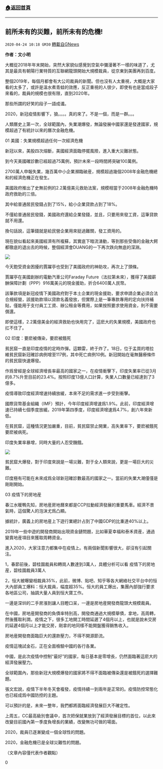 ###  [:house:返回首頁](https://github.com/ourhimalayas/txt)
---

## 前所未有的災難，前所未有的危機!
`2020-04-24 10:18 GM30` [轉載自GNews](https://gnews.org/zh-hant/183449/)

**作者：文小明**

大概從2018年年末開始，突然大家貌似感覺到空氣中彌漫著不一樣的味道了，尤其是最具有朝陽行業特質的互聯網龍頭開始大規模裁員，從京東到美團再到百度。

整個2019年，每個月都會有大公司裁員的新聞。但也沒有人太重視，大概是大家看的太多了，或許是溫水煮青蛙的效應，反正重視的人很少，即使有也是當成段子來看的，裁員的規模也很有限，直到2020年。

那些所謂的好笑的段子一語成谶。

2020，新冠疫情影響下，狼。。。。真的來了。不是一個，而是一群。。。

人類曆史上第一次，全球範圍內，失業潮爆發，無論發展中國家還是發達國家，規模超過了有統計以來的曆次金融危機。

01 美國：失業規模超過任何一次經濟危機

新冠以來，美股四次熔斷，美國經濟面臨停擺風險，進入重大災難狀態。

到今天美國確診數已經超過75萬例，預計未來一段時間將突破100萬例。

2700萬人申報失業，幾百萬中小企業瀕臨破産，規模超過幾個2008年金融危機總和的經濟危機正在發生。

美國政府推出了史無前例的2.2萬億美元救助法案，規模相當于2008年金融危機時政府救助的三倍。

其中給普通居民發錢占到了15%，給小企業貸款占到了18%。

不僅給普通居民發錢，美國政府還給企業發錢，並且，只要用來發工資，這筆貸款就不用還。

換句話說，這筆錢就是給民營企業用來挺過難關，發工資用的。

現在貌似看起來美國經濟有所複蘇，其實底下暗流湧動，等到那些受傷的金融大鳄都徹底的退出去的時候，整個經濟會DUANG的一下再次跌向無底的深淵。

![](https://s3.amazonaws.com/gnews-media-offload/wp-content/uploads/2020/04/24100549/1234-3.jpg)

今天飽受資金困擾的賈躍亭也受到了美國政府的神助攻，再次上了頭條。

賈躍亭在美國創辦的電動汽車公司Faraday Future（法拉第未來），獲得了美國薪酬保障計劃（PPP）916萬美元的現金援助，折合6400萬人民幣。

該筆款項是新冠疫情下美國政府對于本土企業的現金援助，要求申請企業必須合法合規經營，該援助款項以貸款名義發放，但實際上是一筆專款專用的定向扶持補貼，僅能用于支付員工工資、辦公租金等費用，如果按照要求使用資金，則不需要償還。

即使這樣，2.2萬億美金的經濟救助也快用完了，這麽大的失業規模，美國政府也扛不住了。

02 印度：要麽被傳染，要麽被餓死

貧民窟一直是印度疫情的定時炸彈。這顆雷，終于炸了。18日，位于孟買的塔拉維貧民窟新冠確診病例增至117例，其中死亡病例10例。新冠開始在毫無醫療條件的貧民窟快速爆發。

作爲曾經是全球經濟增長率最高的國家之一，在疫情衝擊下，印度失業率已從3月的8.7%升至目前的23.4%。按照印度13億人口計算，失業人口數量已經達到了3億多。

疫情導致印度經濟增速持續放緩，本來不足的需求進一步受到衝擊。

國際貨幣基金組織（IMF）預計，今年印度經濟增速爲1.9%。此前，印度經濟增速已持續七個季度放緩。2019年第四季度，印度經濟增速爲4.7%，創六年來新低。

在貧民窟，這種情況更加嚴重，目前，貧民窟禁止開業，高失業率下，要麽被餓死要麽被病死。

印度失業率暴增，同時大量的人忍受饑餓。

![](https://s3.amazonaws.com/gnews-media-offload/wp-content/uploads/2020/04/24100705/222-4.jpg)

貧民窟大爆發，對于印度來說是一場災難，對于全人類來說，更是一場巨大的災難。

印度極有可能在未來成爲全球新冠確診數最高的國家之一。當前的失業大潮僅僅是剛剛開始。

03 疫情下的房地産

春江水暖鴨先知，房地産房地曆來都是CCP拉動經濟發展的重要馬車。經濟不景氣時，這個驚人的泡沫尤爲凸顯。

據統計，廣義上的房地産上下遊行業總計占到了中國GDP的比重達40%以上。

2019年一些中遊的開發商開始出現資金鏈問題，比如華夏幸福和泰禾資産，通過變賣地産項目來獲取周轉資金。

進入2020，大家注意力都集中在疫情上。有兩個新聞影響很大，卻沒有引起關注。

1，春節前後，碧桂園裁員和轉崗人數達到3萬人，具體分析可以看 疫情下的房地産，碧桂園裁員3萬人

2，恒大被曝變相裁員35%，此前，微博、貼吧、知乎等各大網絡社交平台中的恒大內部員工爆料：恒大裁員，幅度超35%。恒大的員工爆出，集團內部強行要求各地區公司，抽調大量人員到恒大寶工作。

一邊是深圳的二手房漲到讓人目瞪口呆，一邊是房地産開發商龍頭大規模裁員。

在中國，房地産開發商的負債率特別高，開發商通過大規模舉債，拿地，高周轉，然後獲取利潤。疫情之下，很多工地開工時間延遲了4個月以上，也就是說未交房的延遲4個月以上才能交房，剛拿的地同樣不能開盤獲得銷售收入。

房地産開發商面臨巨大的還款壓力，不得不開源節流。

疫情這塊試金石，正在全面檢驗中國的各行各業。

中國，是此次疫情中控制“最好”的國家，每日基本是零增長，仍然面臨著這麽大的經濟發展壓力。

全球範圍內，那些新冠大規模爆發的國家將不得不面臨被傳染還是被餓死的選擇難題。

張文宏說，疫情下半年冬天會複發，疫情持續一到兩年是正常的。疫情防控常態化也已經成爲中國防控的主題。

可以預計的是，未來一整年，我們都將面臨經濟發展巨大不確定性。

上周五，CC最高級別會議中，首次把保就業放到了經濟發展目標的首位，以此來改變目前國內第一季度負增長的業績，改變無功可做的場面。

2020，裁員已逐漸變成一個全球性的問題。

2020，金融危機已是全球災難性的問題。

（文章內容僅代表作者觀點）

0
